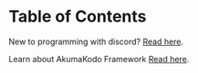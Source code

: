 # Table of Contents

New to programming with discord? [Read here](page_2.md).

Learn about AkumaKodo Framework [Read here](page_3.md).